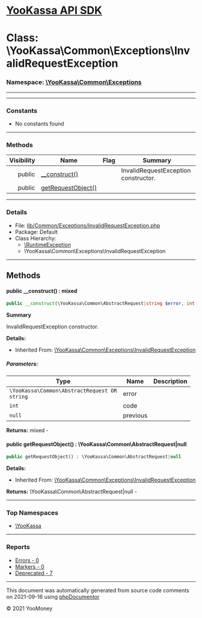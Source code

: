 # [YooKassa API SDK](../home.md)

# Class: \YooKassa\Common\Exceptions\InvalidRequestException
### Namespace: [\YooKassa\Common\Exceptions](../namespaces/yookassa-common-exceptions.md)
---
---
### Constants
* No constants found
---
### Methods
| Visibility | Name | Flag | Summary |
| ----------:| ---- | ---- | ------- |
| public | [__construct()](../classes/YooKassa-Common-Exceptions-InvalidRequestException.md#method___construct) |  | InvalidRequestException constructor. |
| public | [getRequestObject()](../classes/YooKassa-Common-Exceptions-InvalidRequestException.md#method_getRequestObject) |  |  |
---
### Details
* File: [lib/Common/Exceptions/InvalidRequestException.php](../../lib/Common/Exceptions/InvalidRequestException.php)
* Package: Default
* Class Hierarchy: 
  * [\RuntimeException](\RuntimeException)
  * \YooKassa\Common\Exceptions\InvalidRequestException

---
## Methods
<a name="method___construct" class="anchor"></a>
#### public __construct() : mixed

```php
public __construct(\YooKassa\Common\AbstractRequest|string $error, int $code, null $previous = null) : mixed
```

**Summary**

InvalidRequestException constructor.

**Details:**
* Inherited From: [\YooKassa\Common\Exceptions\InvalidRequestException](../classes/YooKassa-Common-Exceptions-InvalidRequestException.md)
##### Parameters:
| Type | Name | Description |
| ---- | ---- | ----------- |
| <code lang="php">\YooKassa\Common\AbstractRequest OR string</code> | error  |  |
| <code lang="php">int</code> | code  |  |
| <code lang="php">null</code> | previous  |  |

**Returns:** mixed - 


<a name="method_getRequestObject" class="anchor"></a>
#### public getRequestObject() : \YooKassa\Common\AbstractRequest|null

```php
public getRequestObject() : \YooKassa\Common\AbstractRequest|null
```

**Details:**
* Inherited From: [\YooKassa\Common\Exceptions\InvalidRequestException](../classes/YooKassa-Common-Exceptions-InvalidRequestException.md)

**Returns:** \YooKassa\Common\AbstractRequest|null - 



---

### Top Namespaces

* [\YooKassa](../namespaces/yookassa.md)

---

### Reports
* [Errors - 0](../reports/errors.md)
* [Markers - 0](../reports/markers.md)
* [Deprecated - 7](../reports/deprecated.md)

---

This document was automatically generated from source code comments on 2021-09-16 using [phpDocumentor](http://www.phpdoc.org/)

&copy; 2021 YooMoney